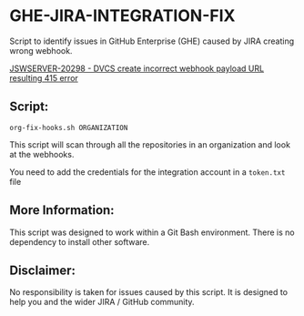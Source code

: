 # GHE-JIRA-INTEGRATION-FIX
Script to identify issues in GitHub Enterprise (GHE) caused by JIRA creating wrong webhook.

[JSWSERVER-20298 - DVCS create incorrect webhook payload URL resulting 415 error](https://jira.atlassian.com/browse/JSWSERVER-20298)

## Script:
```org-fix-hooks.sh ORGANIZATION```

This script will scan through all the repositories in an organization and look at the webhooks.

You need to add the credentials for the integration account in a ```token.txt``` file

## More Information:  

This script was designed to work within a Git Bash environment. There is no dependency to install other software.


## Disclaimer:
No responsibility is taken for issues caused by this script. It is designed to help you and the wider JIRA / GitHub community.
